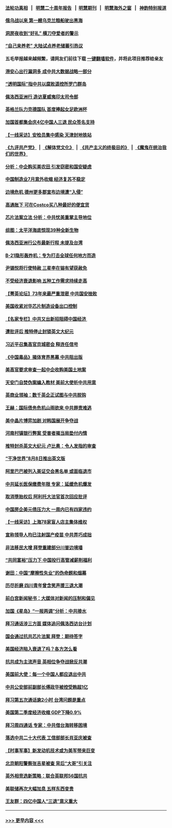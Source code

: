 #### [法轮功真相](https://github.com/gfw-breaker/truth/blob/master/README.md?t=0) &nbsp;&nbsp;|&nbsp;&nbsp; [明慧二十周年报告](https://github.com/gfw-breaker/mh-reports/blob/master/README.md?t=0) &nbsp;&nbsp;|&nbsp;&nbsp;[明慧期刊](https://github.com/gfw-breaker/mh-qikan) &nbsp;&nbsp;|&nbsp;&nbsp; [明慧海外之窗](https://github.com/gfw-breaker/mh-news/blob/master/README.md?t=0) &nbsp;&nbsp;|&nbsp;&nbsp; [神韵特别报道](https://github.com/gfw-breaker/mh-news/blob/master/shenyun.md?t=0)
#### [俄乌战以来 第一艘乌克兰粮船驶出黑海](../pages/nf4514/n13793176.md?t=08012301) 
#### [洞房夜收到“好礼” 横刀夺爱者的警示](../pages/nf4514/n13785564.md?t=08012301) 
#### [“自己来养老” 大陆试点养老储蓄引热议](../pages/nf4514/n13792981.md?t=08012301) 
#### 五毛举报越来越频繁，请网友们前往下载 [一键翻墙软件](https://github.com/gfw-breaker/ssr-accounts)，并将此项目推荐给亲友
#### [港安心出行漏洞多 成中共大数据战略一部分](../pages/nf4514/n13793044.md?t=08012301) 
#### [“透明国际”指中共以腐败遥控所罗门群岛](../pages/nf4514/n13793056.md?t=08012301) 
#### [佩洛西亚洲行 造访夏威夷印太司令部](../pages/nf4514/n13792797.md?t=08012301) 
#### [英格兰队力克德国队 首度捧起女足欧洲杯](../pages/nf4514/n13792817.md?t=08012301) 
#### [加国首都集会庆4亿中国人三退 民众签名支持](../pages/nf4514/n13792803.md?t=08012301) 
#### [【一线采访】安检员集中感染 天津封地铁站](../pages/nf4514/n13792778.md?t=08012301) 
#### [《九评共产党》](https://github.com/begood0513/9ping.md/blob/master/README.md) &nbsp;|&nbsp; [《解体党文化》](../../../../jtdwh.md/blob/master/README.md)  &nbsp;|&nbsp; [《共产主义的终极目的》](../../../../gczydzjmd.md/blob/master/README.md) &nbsp;|&nbsp; [《魔鬼在统治我们的世界》](../../../../mgztzwmdsj.md/blob/master/README.md) 
#### [分析：中企购买美农田 引发窃密和国安疑虑](../pages/nf4514/n13792341.md?t=08012301) 
#### [中国制造业7月意外收缩 经济复苏不稳定](../pages/nf4514/n13792690.md?t=08012301) 
#### [边境危机 德州更多郡宣布边境遭“入侵”](../pages/nf4514/n13792410.md?t=08012301) 
#### [高通胀下 可在Costco买八种最好的便宜货](../pages/nf4514/n13786687.md?t=08012301) 
#### [芯片法案立法 分析：中共忧美重掌主导地位](../pages/nf4514/n13792556.md?t=08012301) 
#### [组图：太平洋海底惊现39种全新生物](../pages/nf4514/n13792047.md?t=08012301) 
#### [佩洛西亚洲行公布最新行程 未提及台湾](../pages/nf4514/n13792591.md?t=08012301) 
#### [B-21隐形轰炸机：专为打击全球任何地方而造](../pages/nf4514/n13789075.md?t=08012301) 
#### [尹锡悦将行使特赦 三星李在镕有望获赦免](../pages/nf4514/n13792526.md?t=08012301) 
#### [不受经济衰退影响 五种工作需求持续走高](../pages/nf4514/n13792032.md?t=08012301) 
#### [【菁英论坛】73年来最严重泄密 中共国安挫败](../pages/nf4514/n13792398.md?t=08012301) 
#### [美国收紧对华芯片制造设备出口控制](../pages/nf4514/n13792386.md?t=08012301) 
#### [【名家专栏】中共又出新招阻碍中国经济 ](../pages/nf4514/n13791726.md?t=08012301) 
#### [遭批评后 推特停止封锁英文大纪元](../pages/nf4514/n13792385.md?t=08012301) 
#### [习近平召集高官京城密会 释连任信号](../pages/nf4514/n13792361.md?t=08012301) 
#### [《中国毒品》揭体育界黑幕 中共阻出版](../pages/nf4514/n13792248.md?t=08012301) 
#### [美高官要求审查一起中企收购美国土地案](../pages/nf4514/n13792327.md?t=08012301) 
#### [天安门自焚伪案编入教材 美前大使析中共用意](../pages/nf4514/n13791932.md?t=08012301) 
#### [英商业领袖：数千英企正试图与中共脱钩](../pages/nf4514/n13792097.md?t=08012301) 
#### [王赫：国际债务危机山雨欲来 中共罪责难逃](../pages/nf4514/n13792048.md?t=08012301) 
#### [美中晶片博弈加剧 对韩国展开争夺战](../pages/nf4514/n13792007.md?t=08012301) 
#### [河南村镇银行弊案 受害者揭当局垫付内情](../pages/nf4514/n13791990.md?t=08012301) 
#### [推特封杀英文大纪元 卢比奥：令人发指的审查](../pages/nf4514/n13791951.md?t=08012301) 
#### [“干净世界”8月8日推出英文版](../pages/nf4514/n13791929.md?t=08012301) 
#### [阿里巴巴被列入美证交会黑名单 或面临退市](../pages/nf4514/n13791857.md?t=08012301) 
#### [中共延长医保缴费年限 专家：延缓危机爆发](../pages/nf4514/n13791859.md?t=08012301) 
#### [取消堕胎权后 阿利托大法官首次回应批评](../pages/nf4514/n13791846.md?t=08012301) 
#### [中国房企美元债压力大 一周内已有四家违约](../pages/nf4514/n13791848.md?t=08012301) 
#### [【一线采访】上海78家盲人店主集体维权](../pages/nf4514/n13791517.md?t=08012301) 
#### [宣称领导人均已注射国产疫苗 中共弄巧成拙](../pages/nf4514/n13791829.md?t=08012301) 
#### [非法移民大增 拜登重建部分川普边境墙](../pages/nf4514/n13791708.md?t=08012301) 
#### [“共同富裕”压力下 中国投行高管减薪削福利](../pages/nf4514/n13791622.md?t=08012301) 
#### [谢田：中国“摩擦性失业”的伪命题和烟幕](../pages/nf4514/n13791273.md?t=08012301) 
#### [历尽折磨 四川青年曾含笑声援三退大潮](../pages/nf4514/n13791269.md?t=08012301) 
#### [前白宫新闻秘书：大媒体对新闻的压制和偏见](../pages/nf4514/n13791290.md?t=08012301) 
#### [加国《星岛》“一报两调”分析：中共掺水](../pages/nf4514/n13791733.md?t=08012301) 
#### [拜习通话涉三方面 媒体追问佩洛西访台计划](../pages/nf4514/n13791239.md?t=08012301) 
#### [国会通过抗共芯片法案 拜登：期待签字](../pages/nf4514/n13791153.md?t=08012301) 
#### [美国经济陷入衰退了吗？各方怎么看](../pages/nf4514/n13791167.md?t=08012301) 
#### [抗共成为主流声音 英相位争夺战掀反共潮](../pages/nf4514/n13791185.md?t=08012301) 
#### [美国前大使：每一个中国人都应退出中共](../pages/nf4514/n13790755.md?t=08012301) 
#### [中共公安部前副部长傅政华被控受贿超1亿](../pages/nf4514/n13791123.md?t=08012301) 
#### [拜习第五次通话逾2小时 台湾问题是重点](../pages/nf4514/n13791055.md?t=08012301) 
#### [美国第二季度经济收缩 GDP下降0.9%](../pages/nf4514/n13791046.md?t=08012301) 
#### [拜习周四通话 专家：中共借台海转移困境](../pages/nf4514/n13791016.md?t=08012301) 
#### [落选中共二十大代表 工信部部长肖亚庆被查](../pages/nf4514/n13790476.md?t=08012301) 
#### [【时事军事】新发动机技术或为美军带来巨变](../pages/nf4514/n13790662.md?t=08012301) 
#### [北京朝阳警察张吉星被查 背后“大哥”引关注](../pages/nf4514/n13790844.md?t=08012301) 
#### [英外相竞选新策略：联合英联邦56国抗共](../pages/nf4514/n13790871.md?t=08012301) 
#### [美联储再次大幅加息 五样东西变贵](../pages/nf4514/n13790334.md?t=08012301) 
#### [王友群：四亿中国人“三退”意义重大](../pages/nf4514/n13790512.md?t=08012301) 

----
#### [ >>> 更早内容 <<< ](../indexes/nf4514-earlier.md)
